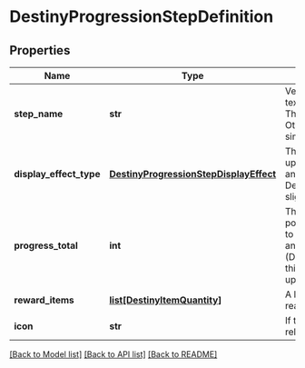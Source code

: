 # DestinyProgressionStepDefinition

## Properties
Name | Type | Description | Notes
------------ | ------------- | ------------- | -------------
**step_name** | **str** | Very rarely, Progressions will have localized text describing the Level of the progression. This will be that localized text, if it exists. Otherwise, the standard appears to be to simply show the level numerically. | [optional] 
**display_effect_type** | [**DestinyProgressionStepDisplayEffect**](DestinyProgressionStepDisplayEffect.md) | This appears to be, when you \&quot;level up\&quot;, whether a visual effect will display and on what entity. See DestinyProgressionStepDisplayEffect for slightly more info. | [optional] 
**progress_total** | **int** | The total amount of progression points/\&quot;experience\&quot; you will need to initially reach this step. If this is the last step and the progression is repeating indefinitely (DestinyProgressionDefinition.repeatLastStep), this will also be the progress needed to level it up further by repeating this step again. | [optional] 
**reward_items** | [**list[DestinyItemQuantity]**](DestinyItemQuantity.md) | A listing of items rewarded as a result of reaching this level. | [optional] 
**icon** | **str** | If this progression step has a specific icon related to it, this is the icon to show. | [optional] 

[[Back to Model list]](../README.md#documentation-for-models) [[Back to API list]](../README.md#documentation-for-api-endpoints) [[Back to README]](../README.md)


